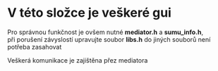 # V této složce je veškeré gui
Pro správnou funkčnost je ovšem nutné **mediator.h** a **sumu_info.h**, \
při porušení závyslostí upravujte soubor **libs.h** do jiných souborů není potřeba zasahovat

Veškerá komunikace je zajištěna přez mediatora